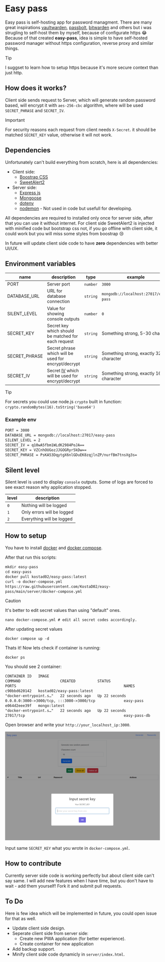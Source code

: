 # Easy pass

Easy pass is self-hosting app for password managment.
There are many great inspirations [vaultwarden](https://www.vaultwarden.net/), [passbolt](https://www.passbolt.com/), [bitwarden](https://bitwarden.com/) and others but i was strugling to self-host them by myself, because of configurate https 😂 Because of that created **easy-pass**, idea is simple to have self-hosted password manager without https configuration, reverse proxy and similar things.

> [!TIP]
> I suggset to learn how to setup https because it's more secure context than just http.

## How does it works?

Client side sends request to Server, which will generate random password based, will encrypt it with `aes-256-cbc` algorithm, where will be used `SECRET_PHRASE` and `SECRET_IV`.

> [!IMPORTANT]
> For security reasons each request from client needs `X-Secret`. it should be matched `SECRET_KEY` value, otherwise it will not work.

## Dependencies

Unfortunately can't build everything from scratch, here is all dependencies:

- Client side:
  - [Boostrap CSS](https://getbootstrap.com/)
  - [SweetAlert2](https://sweetalert2.github.io/)
- Server side:
  - [Express js](https://expressjs.com/)
  - [Mongoose](https://mongoosejs.com/)
  - [dotenv](https://www.npmjs.com/package/dotenv)
  - [nodemon](https://www.npmjs.com/package/nodemon) - Not used in code but usefull for developing.

All dependencies are required to installed only once for server side, after that you can use it without internet. For client side SweetAlert2 is injected with minified code but bootstrap css not, if you go offline with client side, it could work but you will miss some styles from boostrap 😢

In future will update client side code to have **zero** dependencies with better UI/UX.

## Environment variables

| name          | description                                                                                                   | type     | example                                | default |
| ------------- | ------------------------------------------------------------------------------------------------------------- | -------- | -------------------------------------- | ------- |
| PORT          | Server port                                                                                                   | `number` | `3000`                                 | `3000`  |
| DATABASE_URL  | URL for database connection                                                                                   | `string` | `mongodb://localhost:27017/easy-pass`  | nothing |
| SILENT_LEVEL  | Value for showing console outputs                                                                             | `number` | `0`                                    | `0`     |
| SECRET_KEY    | Secret key which should be matched for each request                                                           | `string` | Something strong, 5-30 char            | nothing |
| SECRET_PHRASE | Secret phrase which will be used for encrypt/decrypt                                                          | `string` | Something strong, exactly 32 character | nothing |
| SECRET_IV     | Secret [IV](https://csrc.nist.gov/glossary/term/initialization_vector) which will be used for encrypt/decrypt | `string` | Something strong, exactly 16 character | nothing |

> [!TIP]
> For secrets you could use node.js `crypto` built in function: `crypto.randomBytes(16).toString('base64')`

### Example env

```
PORT = 3000
DATABASE_URL = mongodb://localhost:27017/easy-pass
SILENT_LEVEL = 2
SECRET_IV = q10wA5fbm1WLdK2984PoJA==
SECRET_KEY = VZCnhOUGozJJGOGRyr5kDw==
SECRET_PHRASE = PsKA53DqytgX6nlGDuEK8zqjlnZP/nurfBm7tnsXg3s=
```

## Silent level

Silent level is used to display `console` outputs. Some of logs are forced to see exact reason why application stopped.

| level | description                |
| ----- | -------------------------- |
| `0`   | Nothing will be logged     |
| `1`   | Only errors will be logged |
| `2`   | Everything will be logged  |

## How to setup

You have to install [docker](https://www.docker.com/) and [docker compose](https://docs.docker.com/compose/).

After that run this scripts:

```
mkdir easy-pass
cd easy-pass
docker pull kostad02/easy-pass:latest
curl -o docker-compose.yml https://raw.githubusercontent.com/KostaD02/easy-pass/main/server/docker-compose.yml
```

> [!CAUTION]
> It's better to edit secret values than using "default" ones.

```
nano docker-compose.yml # edit all secret codes accordingly.
```

After updating secret values

```
docker compose up -d
```

Thats it! Now lets check if container is running:

```
docker ps
```

You should see 2 container:

```
CONTAINER ID   IMAGE                                                COMMAND                  CREATED          STATUS                  PORTS                                                 NAMES
c90bbd620142   kostad02/easy-pass:latest                            "docker-entrypoint.s…"   22 seconds ago   Up 22 seconds           0.0.0.0:3000->3000/tcp, :::3000->3000/tcp             easy-pass
e064d2eee39f   mongo:latest                                         "docker-entrypoint.s…"   22 seconds ago   Up 22 seconds           27017/tcp                                             easy-pass-db
```

Open browser and write your `http://your_localhost_ip:3000`.

![Example of easy-pass](view.png)

Input same `SECRET_KEY` what you wrote in `docker-compose.yml`.

## How to contribute

Currently server side code is working perfectly but about client side can't say same. I will add new features when I have time, but you don't have to wait - add them yourself! Fork it and submit pull requests.

## To Do

Here is few idea which will be implemented in future, you could open issue for that as well.

- Update client side design.
- Seperate client side from server side:
  - Create new PWA application (for better experience).
  - Create container for new application
- Add backup support.
- Minify client side code dynamicly in `server/index.html`.
